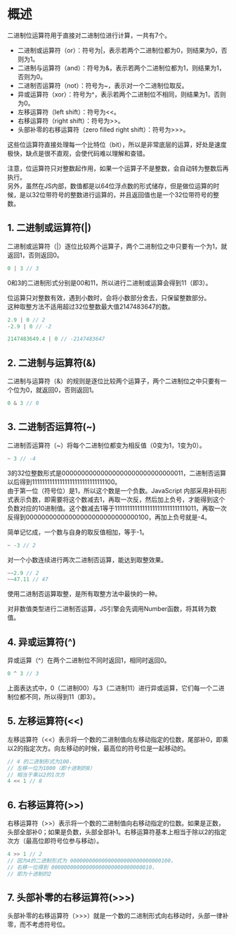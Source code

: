 # 概述
二进制位运算符用于直接对二进制位进行计算，一共有7个。
* 二进制或运算符（or）：符号为|，表示若两个二进制位都为0，则结果为0，否则为1。
* 二进制与运算符（and）：符号为&，表示若两个二进制位都为1，则结果为1，否则为0。
* 二进制否运算符（not）：符号为~，表示对一个二进制位取反。
* 异或运算符（xor）：符号为^，表示若两个二进制位不相同，则结果为1，否则为0。
* 左移运算符（left shift）：符号为<<。
* 右移运算符（right shift）：符号为>>。
* 头部补零的右移运算符（zero filled right shift）：符号为>>>。

这些位运算符直接处理每一个比特位（bit），所以是非常底层的运算，好处是速度极快，缺点是很不直观，会使代码难以理解和查错。

注意，位运算符只对整数起作用，如果一个运算子不是整数，会自动转为整数后再执行。  
另外，虽然在JS内部，数值都是以64位浮点数的形式储存，但是做位运算的时候，是以32位带符号的整数进行运算的，并且返回值也是一个32位带符号的整数。

## 1. 二进制或运算符(|)
二进制或运算符（|）逐位比较两个运算子，两个二进制位之中只要有一个为1，就返回1，否则返回0。
```js
0 | 3 // 3
```
0和3的二进制形式分别是00和11，所以进行二进制或运算会得到11（即3）。

位运算只对整数有效，遇到小数时，会将小数部分舍去，只保留整数部分。  
这种取整方法不适用超过32位整数最大值2147483647的数。
```js
2.9 | 0 // 2
-2.9 | 0 // -2

2147483649.4 | 0 // -2147483647
```

## 2. 二进制与运算符(&)
二进制与运算符（&）的规则是逐位比较两个运算子，两个二进制位之中只要有一个位为0，就返回0，否则返回1。
```js
0 & 3 // 0
```

## 3. 二进制否运算符(~)
二进制否运算符（~）将每个二进制位都变为相反值（0变为1，1变为0）。
```js
~ 3 // -4
```
3的32位整数形式是00000000000000000000000000000011，二进制否运算以后得到11111111111111111111111111111100。  
由于第一位（符号位）是1，所以这个数是一个负数。JavaScript 内部采用补码形式表示负数，即需要将这个数减去1，再取一次反，然后加上负号，才能得到这个负数对应的10进制值。这个数减去1等于11111111111111111111111111111011，再取一次反得到00000000000000000000000000000100，再加上负号就是-4。

简单记忆成，一个数与自身的取反值相加，等于-1。
```js
~ -3 // 2
```

对一个小数连续进行两次二进制否运算，能达到取整效果。
```js
~~2.9 // 2
~~47.11 // 47
```
使用二进制否运算取整，是所有取整方法中最快的一种。

对非数值类型进行二进制否运算，JS引擎会先调用Number函数，将其转为数值。

## 4. 异或运算符(^)
异或运算（^）在两个二进制位不同时返回1，相同时返回0。
```js
0 ^ 3 // 3
```
上面表达式中，0（二进制00）与3（二进制11）进行异或运算，它们每一个二进制位都不同，所以得到11（即3）。

##  5. 左移运算符(<<)
左移运算符（<<）表示将一个数的二进制值向左移动指定的位数，尾部补0，即乘以2的指定次方。向左移动的时候，最高位的符号位是一起移动的。
```js
// 4 的二进制形式为100，
// 左移一位为1000（即十进制的8）
// 相当于乘以2的1次方
4 << 1 // 8
```

## 6. 右移运算符(>>)
右移运算符（>>）表示将一个数的二进制值向右移动指定的位数。如果是正数，头部全部补0；如果是负数，头部全部补1。右移运算符基本上相当于除以2的指定次方（最高位即符号位参与移动）。
```js
4 >> 1 // 2
// 因为4的二进制形式为 00000000000000000000000000000100，
// 右移一位得到 00000000000000000000000000000010，
// 即为十进制的2
```

## 7. 头部补零的右移运算符(>>>)
头部补零的右移运算符（>>>）就是一个数的二进制形式向右移动时，头部一律补零，而不考虑符号位。